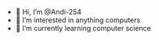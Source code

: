 - 👋 Hi, I’m @Andi-254
- 👀 I’m interested in anything computers
- 🌱 I’m currently learning computer science

<!---
Andi-254/Andi-254 is a ✨ special ✨ repository because its `README.md` (this file) appears on your GitHub profile.
You can click the Preview link to take a look at your changes.
--->
